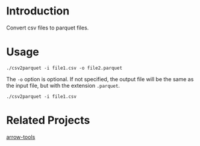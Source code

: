 # Introduction

Convert csv files to parquet files.

# Usage

```
./csv2parquet -i file1.csv -o file2.parquet
```

The `-o` option is optional. If not specified, the output file will be the same as the input file, but with the extension `.parquet`.

```
./csv2parquet -i file1.csv
```

# Related Projects

[arrow-tools](https://github.com/domoritz/arrow-tools)